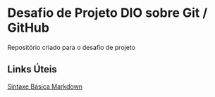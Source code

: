 # Desafio de Projeto DIO sobre Git / GitHub
Repositório criado para o desafio de projeto

## Links Úteis
[Sintaxe Básica Markdown](https://markdownguide.org/basic-syntax/)
